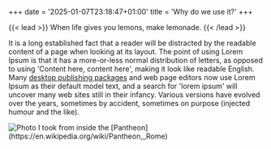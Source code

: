 +++
date = '2025-01-07T23:18:47+01:00'
title = 'Why do we use it?'
+++

{{< lead >}}
When life gives you lemons, make lemonade.
{{< /lead >}}

It is a long established fact that a reader will be distracted by the
readable content of a page when looking at its layout. The point of
using Lorem Ipsum is that it has a more-or-less normal distribution of
letters, as opposed to using 'Content here, content here', making it
look like readable English. Many [desktop publishing packages]() and web
page editors now use Lorem Ipsum as their default model text, and a
search for 'lorem ipsum' will uncover many web sites still in their
infancy. Various versions have evolved over the years, sometimes by
accident, sometimes on purpose (injected humour and the like).

![](/IMG_6974.JPG "Photo I took from inside the [Pantheon](https://en.wikipedia.org/wiki/Pantheon,_Rome)")

